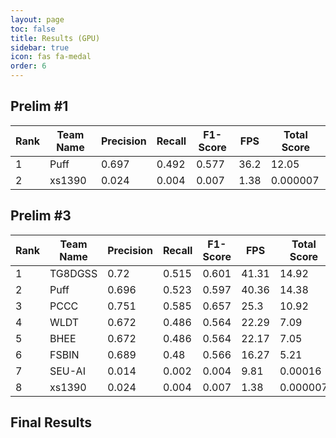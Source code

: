 ```yaml
---
layout: page
toc: false
title: Results (GPU)
sidebar: true
icon: fas fa-medal
order: 6
---
```


## Prelim \#1

|Rank|Team Name | Precision | Recall | F1-Score | FPS | Total Score |
|----|----------|-----------|--------|----------|-----|-------------|
|1|Puff|0.697|0.492|0.577|36.2|12.05
|2|xs1390|0.024|0.004|0.007|1.38|0.000007


## Prelim \#3

|Rank|Team Name | Precision | Recall | F1-Score | FPS | Total Score |
|----|----------|-----------|--------|----------|-----|-------------|
|1|TG8DGSS|0.72|0.515|0.601|41.31|14.92
|2|Puff|0.696|0.523|0.597|40.36|14.38
|3|PCCC|0.751|0.585|0.657|25.3|10.92
|4|WLDT|0.672|0.486|0.564|22.29|7.09
|5|BHEE|0.672|0.486|0.564|22.17|7.05
|6|FSBIN|0.689|0.48|0.566|16.27|5.21
|7|SEU-AI|0.014|0.002|0.004|9.81|0.00016
|8|xs1390|0.024|0.004|0.007|1.38|0.000007

## Final Results
